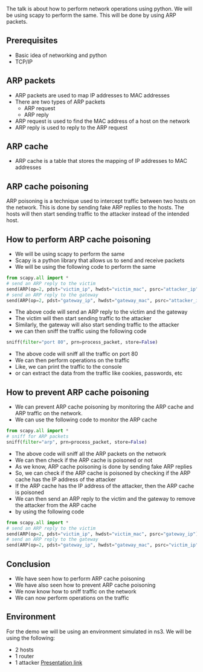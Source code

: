 The talk is about how to perform network operations using python. We will be using scapy to perform the same. This will be done by using ARP packets.

## Prerequisites
- Basic idea of networking and python
- TCP/IP

## ARP packets
- ARP packets are used to map IP addresses to MAC addresses
- There are two types of ARP packets
    - ARP request
    - ARP reply
- ARP request is used to find the MAC address of a host on the network
- ARP reply is used to reply to the ARP request

## ARP cache
- ARP cache is a table that stores the mapping of IP addresses to MAC addresses

## ARP cache poisoning
ARP poisoning is a technique used to intercept traffic between two hosts on the network. This is done by sending fake ARP replies to the hosts. The hosts will then start sending traffic to the attacker instead of the intended host.

## How to perform ARP cache poisoning
- We will be using scapy to perform the same
- Scapy is a python library that allows us to send and receive packets
- We will be using the following code to perform the same
```python
from scapy.all import *
# send an ARP reply to the victim
send(ARP(op=2, pdst="victim_ip", hwdst="victim_mac", psrc="attacker_ip"))
# send an ARP reply to the gateway
send(ARP(op=2, pdst="gateway_ip", hwdst="gateway_mac", psrc="attacker_ip"))
```
- The above code will send an ARP reply to the victim and the gateway
- The victim will then start sending traffic to the attacker
- Similarly, the gateway will also start sending traffic to the attacker
- we can then sniff the traffic using the following code
```python
sniff(filter="port 80", prn=process_packet, store=False)
```
- The above code will sniff all the traffic on port 80
- We can then perform operations on the traffic
- Like, we can print the traffic to the console
- or can extract the data from the traffic like cookies, passwords, etc

## How to prevent ARP cache poisoning
- We can prevent ARP cache poisoning by monitoring the ARP cache and ARP traffic on the network.
- We can use the following code to monitor the ARP cache
```python
from scapy.all import *
# sniff for ARP packets
sniff(filter="arp", prn=process_packet, store=False)
```
- The above code will sniff all the ARP packets on the network
- We can then check if the ARP cache is poisoned or not
- As we know, ARP cache poisoning is done by sending fake ARP replies
- So, we can check if the ARP cache is poisoned by checking if the ARP cache has the IP address of the attacker
- If the ARP cache has the IP address of the attacker, then the ARP cache is poisoned
- We can then send an ARP reply to the victim and the gateway to remove the attacker from the ARP cache
- by using the following code
```python
from scapy.all import *
# send an ARP reply to the victim
send(ARP(op=2, pdst="victim_ip", hwdst="victim_mac", psrc="gateway_ip"))
# send an ARP reply to the gateway
send(ARP(op=2, pdst="gateway_ip", hwdst="gateway_mac", psrc="victim_ip"))
```

## Conclusion
- We have seen how to perform ARP cache poisoning
- We have also seen how to prevent ARP cache poisoning
- We now know how to sniff traffic on the network
- We can now perform operations on the traffic


## Environment
For the demo we will be using an environment simulated in ns3. We will be using the following:
- 2 hosts
- 1 router
- 1 attacker
[Presentation link](https://hydpy.saurabhn.com/#1)